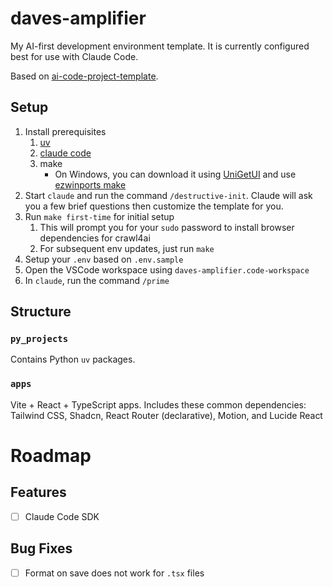 # daves-amplifier

My AI-first development environment template. It is currently configured best for use with Claude Code.

Based on [ai-code-project-template](https://github.com/bkrabach/ai-code-project-template/tree/main).


## Setup

1. Install prerequisites 
   1. [uv](https://github.com/astral-sh/uv)
   2. [claude code](https://docs.anthropic.com/en/docs/claude-code/setup)
   3. make
       - On Windows, you can download it using [UniGetUI](https://github.com/marticliment/UnigetUI) and use [ezwinports make](https://github.com/microsoft/winget-pkgs/tree/master/manifests/e/ezwinports/make)
2. Start `claude` and run the command `/destructive-init`. Claude will ask you a few brief questions then customize the template for you.
3. Run `make first-time` for initial setup
   1. This will prompt you for your `sudo` password to install browser dependencies for crawl4ai
   2. For subsequent env updates, just run `make`
4. Setup your `.env` based on `.env.sample`
5. Open the VSCode workspace using `daves-amplifier.code-workspace`
6. In `claude`, run the command `/prime`


## Structure

### `py_projects`

Contains Python `uv` packages.

### `apps`

Vite + React + TypeScript apps.
Includes these common dependencies: Tailwind CSS, Shadcn, React Router (declarative), Motion, and Lucide React


# Roadmap

## Features
- [ ] Claude Code SDK

## Bug Fixes
- [ ] Format on save does not work for `.tsx` files

